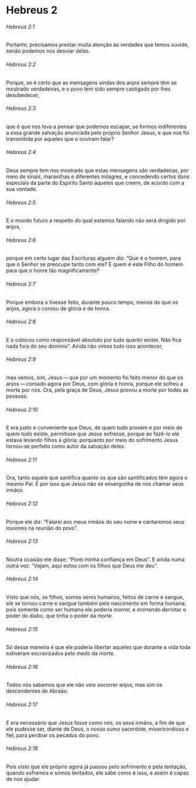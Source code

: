 # Hebreus 2

###### Hebreus 2:1

Portanto, precisamos prestar muita atenção às verdades que temos ouvido, senão podemos nos desviar delas.

###### Hebreus 2:2

Porque, se é certo que as mensagens vindas dos anjos sempre têm se mostrado verdadeiras, e o povo tem sido sempre castigado por lhes desobedecer,

###### Hebreus 2:3

que é que nos leva a pensar que podemos escapar, se formos indiferentes a essa grande salvação anunciada pelo próprio Senhor Jesus, e que nos foi transmitida por aqueles que o ouviram falar?

###### Hebreus 2:4

Deus sempre tem nos mostrado que estas mensagens são verdadeiras, por meio de sinais, maravilhas e diferentes milagres, e concedendo certos dons especiais da parte do Espírito Santo àqueles que creem, de acordo com a sua vontade.

###### Hebreus 2:5

E o mundo futuro a respeito do qual estamos falando não será dirigido por anjos,

###### Hebreus 2:6

porque em certo lugar das Escrituras alguém diz: “Que é o homem, para que o Senhor se preocupe tanto com ele? E quem é este Filho do homem para que o honre tão magnificamente?

###### Hebreus 2:7

Porque embora o tivesse feito, durante pouco tempo, menos do que os anjos, agora o coroou de glória e de honra.

###### Hebreus 2:8

E o colocou como responsável absoluto por tudo quanto existe. Não fica nada fora do seu domínio”. Ainda não vimos tudo isso acontecer,

###### Hebreus 2:9

mas vemos, sim, Jesus — que por um momento foi feito menor do que os anjos — coroado agora por Deus, com glória e honra, porque ele sofreu a morte por nós. Ora, pela graça de Deus, Jesus provou a morte por todas as pessoas.

###### Hebreus 2:10

E era justo e conveniente que Deus, de quem tudo provém e por meio de quem tudo existe, permitisse que Jesus sofresse, porque ao fazê-lo ele estava levando filhos à glória; porquanto por meio do sofrimento Jesus tornou-se perfeito como autor da salvação deles.

###### Hebreus 2:11

Ora, tanto aquele que santifica quanto os que são santificados têm agora o mesmo Pai. É por isso que Jesus não se envergonha de nos chamar seus irmãos.

###### Hebreus 2:12

Porque ele diz: “Falarei aos meus irmãos do seu nome e cantaremos seus louvores na reunião do povo”.

###### Hebreus 2:13

Noutra ocasião ele disse: “Porei minha confiança em Deus”. E ainda numa outra vez: “Vejam, aqui estou com os filhos que Deus me deu”.

###### Hebreus 2:14

Visto que nós, os filhos, somos seres humanos, feitos de carne e sangue, ele se tornou carne e sangue também pelo nascimento em forma humana; pois somente como ser humano ele poderia morrer, e morrendo derrotar o poder do diabo, que tinha o poder da morte.

###### Hebreus 2:15

Só dessa maneira é que ele poderia libertar aqueles que durante a vida toda estiveram escravizados pelo medo da morte.

###### Hebreus 2:16

Todos nós sabemos que ele não veio socorrer anjos, mas sim os descendentes de Abraão.

###### Hebreus 2:17

E era necessário que Jesus fosse como nós, os seus irmãos, a fim de que ele pudesse ser, diante de Deus, o nosso sumo sacerdote, misericordioso e fiel, para perdoar os pecados do povo.

###### Hebreus 2:18

Pois visto que ele próprio agora já passou pelo sofrimento e pela tentação, quando sofremos e somos tentados, ele sabe como é isso, e assim é capaz de nos ajudar.

